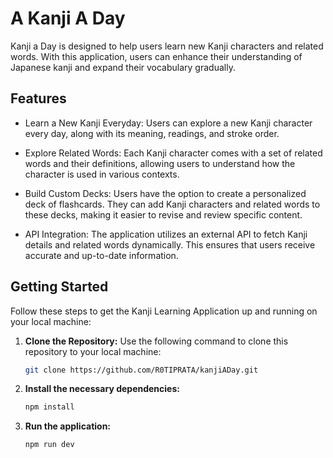 # A Kanji A Day

Kanji a Day is designed to help users learn new Kanji characters and related words. With this application, users can enhance their understanding of Japanese kanji and expand their vocabulary gradually.

## Features

- Learn a New Kanji Everyday: Users can explore a new Kanji character every day, along with its meaning, readings, and stroke order.

- Explore Related Words: Each Kanji character comes with a set of related words and their definitions, allowing users to understand how the character is used in various contexts.

- Build Custom Decks: Users have the option to create a personalized deck of flashcards. They can add Kanji characters and related words to these decks, making it easier to revise and review specific content.

- API Integration: The application utilizes an external API to fetch Kanji details and related words dynamically. This ensures that users receive accurate and up-to-date information.

## Getting Started

Follow these steps to get the Kanji Learning Application up and running on your local machine:

1. **Clone the Repository:** Use the following command to clone this repository to your local machine:

   ```bash
   git clone https://github.com/R0TIPRATA/kanjiADay.git

2. **Install the necessary dependencies:** 

   ```bash
   npm install

3. **Run the application:** 

   ```bash
   npm run dev
   
